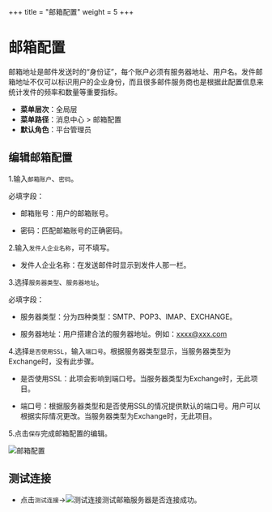 +++
title = "邮箱配置"
weight = 5
+++

# 邮箱配置

邮箱地址是邮件发送时的“身份证”，每个账户必须有服务器地址、用户名。发件邮箱地址不仅可以标识用户的企业身份，而且很多邮件服务商也是根据此配置信息来统计发件的频率和数量等重要指标。

- **菜单层次**：全局层
- **菜单路径**：消息中心 > 邮箱配置
- **默认角色**：平台管理员

## 编辑邮箱配置

1.输入`邮箱账户`、`密码`。

必填字段：

- 邮箱账号：用户的邮箱账号。

- 密码：匹配邮箱账号的正确密码。

2.输入`发件人企业名称`，可不填写。

- 发件人企业名称：在发送邮件时显示到发件人那一栏。

3.选择`服务器类型`、`服务器地址`。

必填字段：

- 服务器类型：分为四种类型：SMTP、POP3、IMAP、EXCHANGE。

- 服务器地址：用户搭建合法的服务器地址。例如：xxxx@xxx.com

4.选择`是否使用SSL`，输入`端口号`。根据服务器类型显示，当服务器类型为Exchange时，没有此步骤。

- 是否使用SSL：此项会影响到端口号。当服务器类型为Exchange时，无此项目。

- 端口号：根据服务器类型和是否使用SSL的情况提供默认的端口号。用户可以根据实际情况更改。当服务器类型为Exchange时，无此项目。

5.点击`保存`完成邮箱配置的编辑。

![邮箱配置](/docs/user-guide/system-configuration/message/image/email-config.png)

## 测试连接

- 点击`测试连接`→![测试连接](/docs/user-guide/system-configuration/message/image/test.png)测试邮箱服务器是否连接成功。
